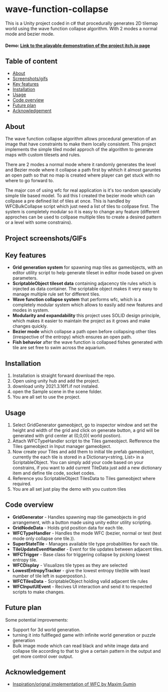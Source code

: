 
# wave-function-collapse

This is a Unity project coded in c# that procedurally generates 2D tilemap world using the wave function collapse algorithm. With 2 modes a normal mode and bezier mode.

#### Demo: [Link to the playable demonstration of the project itch.io page](https://bhavesh-solanki.itch.io/aquarium-wave-function-collapse)
## Table of content

- [About](##About)
- [Screenshots/gifs](##Project-screenshots/GIFs)
- [Key features](##Key-features)
- [Installation](##Installation)
- [Usage](##Usage)
- [Code overview](##Code-overview)
- [Future plan](##Future-plan)
- [Acknowledgement](##Acknowledgement)
## About

The wave function collapse algorithm allows procedural generation of an image that have constraints to make them locally consistent. This project implements the simple tiled model approch of the algorithm to generate maps with custom tilesets and rules.

There are 2 modes a normal mode where it randomly generates the level and Bezier mode where it collapse a path first by whhich it almost garuntes an open path so that  no map is created where player can get stuck with no where to go forward to.

The major con of using wfc for real application is it's too random speacially simple tile based model. To aid this I created the bezier mode which can collpase a pre defined list of tiles at once.
This is handled by WFCBulkCollapse script which just need a list of tiles to collpase first. The system is completely modular so it is easy to change any feature (different approches can be used to collpase multiple tiles to create a desired pattern or a level with some constrains).
## Project screenshots/GIFs
## Key features

* **Grid generation system** for spawning map tiles as gameobjects, with an editor utility script to help generate tileset in editor mode based on given parameters.
* **ScriptableObject tileset data** containing adjacency tile rules which is injected as data container. The scriptable object makes it very easy to manage multiple rule set for different tiles.
* **Wave function collapse system** that performs wfc, which is a completely modular system which allows to easily add new features and modes in system.
* **Modularity and expandability** this project uses SOLID design principle, which makes it easier to maintain the project as it grows and make changes quickly.
* **Bezier mode** which collapse a path open before collapsing other tiles (irrespective of the entropy) which ensures an open path.
* **Fish behavior** after the wave function is collapsed fishes generated with tile are set free to swim across the aquarium.
## Installation

1. Installation is straight forward download the repo.
2. Open using unity hub and add the project.
3. download unity 2021.3.16f1.if not instaled.
4.  open the Sample scene in the scene folder.
5. You are all set to use the project.
## Usage

1. Select GridGenerator gameobject, go to inspector window and set the height and width of the grid and click on generate  button, a grid will be generated with grid center at (0,0,0)( world postion).
2. Attach WFCTypeHandler script to the Tiles gameobject. Refference the Tiles gameobject in Input manager gameobject.
3. Now create your Tiles and add them to initial tile prefab gameobject, currently the each tile is stored in a Dictionary<string, List<string>> in a ScriptableObject. You can simply add your code based on your constrains, if you want to add current TileData just add a new dictionary item and define tile code, socket codes.
4. Reference you ScriptableObject TilesData to Tiles gameobject where required.
5. You are all set just play the demo with you custom tiles
## Code overview


* **GridGenerator** - Handles spawning map tile gameobjects in grid arrangement, with a button made using unity editor utility scripting.
* **GridNodeData** - Holds grid position data for each tile.
* **WFCTypeHandler** - Handles the mode WFC (bezier, normal or test (test mode only collapse one tile.)).
* **SuperStateTile** - Manages available tile type probabilities for each tile.
* **TileUpdateEventHandler** - Event for tile updates between adjacent tiles.
* **WFCTrigger** - Base class for triggering collapse by picking lowest entropy tile.
* **WFCDisplay** - Visualizes tile types as they are selected
* **LowestEntropyTracker** - give the lowest entropy tile(tile with least number of tile left in superpostion.).
* **WFCTilesData** - ScriptableObject holding valid adjacent tile rules
* **WFCInputUIEvent** - Recives UI interaction and send it to respected scripts to make changes.
## Future plan

Some potential improvements:

* Support for 3d world generation.
* turning it into fullfleged game with infinite world generation or puzzle generation
* Bulk image mode which can read black and white image data and collapse tile according to that to give a certain pattern in the output and get more control over output.
## Acknowledgement


 - [Inspiration/orignal implementation of WFC by Maxim Gumin](https://github.com/mxgmn/WaveFunctionCollapse)
 

